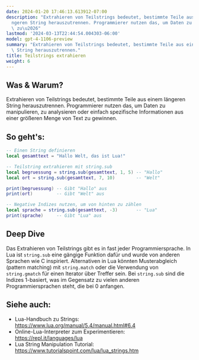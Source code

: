 ```yaml
---
date: 2024-01-20 17:46:13.613912-07:00
description: "Extrahieren von Teilstrings bedeutet, bestimmte Teile aus einem l\xE4\
  ngeren String herauszutrennen. Programmierer nutzen das, um Daten zu manipulieren,\
  \ zu\u2026"
lastmod: '2024-03-13T22:44:54.004303-06:00'
model: gpt-4-1106-preview
summary: "Extrahieren von Teilstrings bedeutet, bestimmte Teile aus einem l\xE4ngeren\
  \ String herauszutrennen."
title: Teilstrings extrahieren
weight: 6
---
```


## Was & Warum?
Extrahieren von Teilstrings bedeutet, bestimmte Teile aus einem längeren String herauszutrennen. Programmierer nutzen das, um Daten zu manipulieren, zu analysieren oder einfach spezifische Informationen aus einer größeren Menge von Text zu gewinnen.

## So geht's:
```Lua
-- Einen String definieren
local gesamttext = "Hallo Welt, das ist Lua!"

-- Teilstring extrahieren mit string.sub
local begruessung = string.sub(gesamttext, 1, 5) -- "Hallo"
local ort = string.sub(gesamttext, 7, 10)        -- "Welt"

print(begruessung) -- Gibt "Hallo" aus
print(ort)         -- Gibt "Welt" aus

-- Negative Indizes nutzen, um von hinten zu zählen
local sprache = string.sub(gesamttext, -3)       -- "Lua"
print(sprache)     -- Gibt "Lua" aus
```

## Deep Dive
Das Extrahieren von Teilstrings gibt es in fast jeder Programmiersprache. In Lua ist `string.sub` eine gängige Funktion dafür und wurde von anderen Sprachen wie C inspiriert. Alternativen in Lua könnten Musterabgleich (pattern matching) mit `string.match` oder die Verwendung von `string.gmatch` für einen Iterator über Treffer sein. Bei `string.sub` sind die Indizes 1-basiert, was im Gegensatz zu vielen anderen Programmiersprachen steht, die bei 0 anfangen.

## Siehe auch:
- Lua-Handbuch zu Strings: https://www.lua.org/manual/5.4/manual.html#6.4
- Online-Lua-Interpreter zum Experimentieren: https://repl.it/languages/lua 
- Lua String Manipulation Tutorial: https://www.tutorialspoint.com/lua/lua_strings.htm
